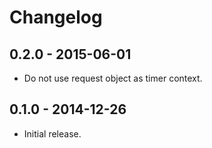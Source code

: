 # Changelog

## 0.2.0 - 2015-06-01

- Do not use request object as timer context.

## 0.1.0 - 2014-12-26

- Initial release.
